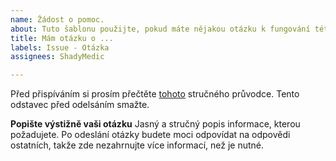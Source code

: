 ```yaml
---
name: Žádost o pomoc.
about: Tuto šablonu použijte, pokud máte nějakou otázku k fungování této aplikace.
title: Mám otázku o ...
labels: Issue - Otázka
assignees: ShadyMedic

---
```


Před přispíváním si prosím přečtěte [tohoto](https://github.com/ShadyMedic/Poznavacky/blob/master/documents/CONTRIBUTING.md) stručného průvodce. Tento odstavec před odelsáním smažte.

**Popište výstižně vaši otázku**
Jasný a stručný popis informace, kterou požadujete.
Po odeslání otázky budete moci odpovídat na odpovědi ostatních, takže zde nezahrnujte více informací, než je nutné.

